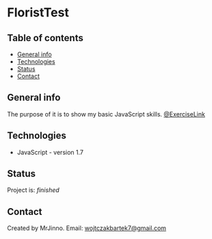 # FloristTest

## Table of contents
* [General info](#general-info)
* [Technologies](#technologies)
* [Status](#status)
* [Contact](#contact)

## General info
The purpose of it is to show my basic JavaScript skills. [@ExerciseLink](https://sdkp.pjwstk.edu.pl/html/staskshtml/S_FLORIST_SIMPLE/S_FLORIST_SIMPLE.html)

## Technologies
* JavaScript - version 1.7

## Status
Project is: _finished_

## Contact
Created by MrJinno. Email: wojtczakbartek7@gmail.com
